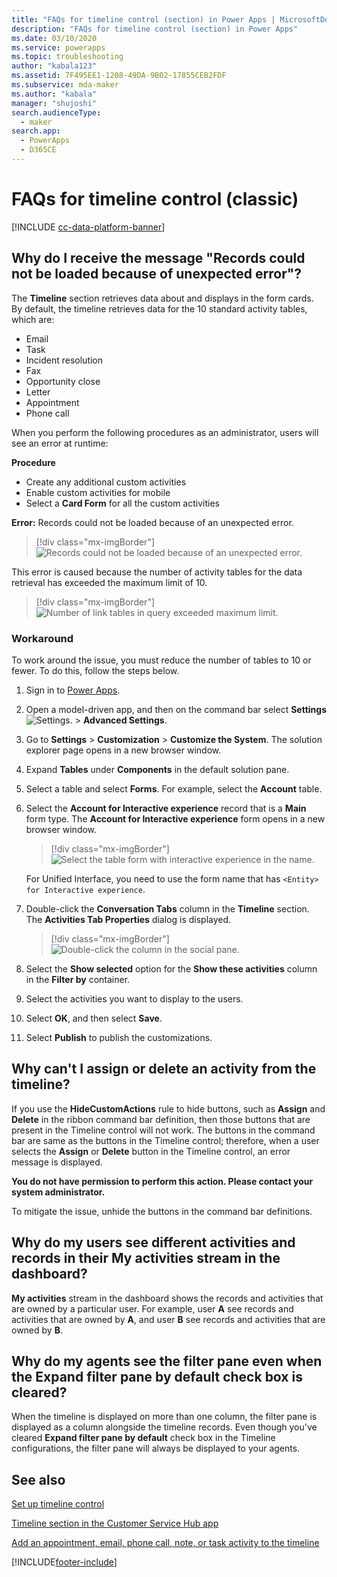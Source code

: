 ```yaml
---
title: "FAQs for timeline control (section) in Power Apps | MicrosoftDocs"
description: "FAQs for timeline control (section) in Power Apps"
ms.date: 03/10/2020
ms.service: powerapps
ms.topic: troubleshooting
author: "kabala123"
ms.assetid: 7F495EE1-1208-49DA-9B02-17855CEB2FDF
ms.subservice: mda-maker
ms.author: "kabala"
manager: "shujoshi"
search.audienceType: 
  - maker
search.app: 
  - PowerApps
  - D365CE
---
```


# FAQs for timeline control (classic)

[!INCLUDE [cc-data-platform-banner](../../includes/cc-data-platform-banner.md)]

## Why do I receive the message "Records could not be loaded because of unexpected error"?

The **Timeline** section retrieves data about and displays in the form cards. By default, the timeline retrieves data for the 10 standard activity tables, which are:

-    Email
-    Task
-    Incident resolution
-    Fax
-    Opportunity close
-    Letter
-    Appointment
-    Phone call

When you perform the following procedures as an administrator, users will see an error at runtime:

**Procedure**
-    Create any additional custom activities
-    Enable custom activities for mobile
-    Select a **Card Form** for all the custom activities 

**Error:** Records could not be loaded because of an unexpected error.

   > [!div class="mx-imgBorder"] 
   > ![Records could not be loaded because of an unexpected error.](media/timeline-error1.png "Records could not be loaded because of an unexpected error.")

This error is caused because the number of activity tables for the data retrieval has exceeded the maximum limit of 10.

   > [!div class="mx-imgBorder"] 
   > ![Number of link tables in query exceeded maximum limit.](media/timeline-error2.png "[Number of link tables in query exceeded maximum limit")

### Workaround

To work around the issue, you must reduce the number of tables to 10 or fewer. To do this, follow the steps below.

1.  Sign in to [Power Apps](https://make.powerapps.com/?utm_source=padocs&utm_medium=linkinadoc&utm_campaign=referralsfromdoc).

2.  Open a model-driven app, and then on the command bar select **Settings** ![Settings.](../model-driven-apps/media/powerapps-gear.png) > **Advanced  Settings**.

3.   Go to **Settings** > **Customization** > **Customize the System**. The solution explorer page opens in a new browser window.

4.   Expand **Tables** under **Components** in the default solution pane.

5.   Select a table and select **Forms**. For example, select the **Account** table.

6.   Select the **Account for Interactive experience** record that is a **Main** form type. The **Account for Interactive experience** form opens in a new browser window.

      > [!div class="mx-imgBorder"] 
      > ![Select the table form with interactive experience in the name.](media/account-interactive-experience.png "Select the table form with interactive experience in the name")

      For Unified Interface, you need to use the form name that has `<Entity> for Interactive experience`.

7.    Double-click the **Conversation Tabs** column in the **Timeline** section. The **Activities Tab Properties** dialog is displayed.

      > [!div class="mx-imgBorder"] 
      > ![Double-click the column in the social pane.](media/timeline-conversation-tabs-field.png "Double-click the column in the social pane")  

8.    Select the **Show selected** option for the **Show these activities** column in the **Filter by** container.

9.    Select the activities you want to display to the users.

10.    Select **OK**, and then select **Save**.

11.    Select **Publish** to publish the customizations.


## Why can't I assign or delete an activity from the timeline?

If you use the **HideCustomActions** rule to hide buttons, such as **Assign** and **Delete** in the ribbon command bar definition, then those buttons that are present in the Timeline control will not work. The buttons in the command bar are same as the buttons in the Timeline control; therefore, when a user selects the **Assign** or **Delete** button in the Timeline control, an error message is displayed.

**You do not have permission to perform this action. Please contact your system administrator.**

To mitigate the issue, unhide the buttons in the command bar definitions.


## Why do my users see different activities and records in their My activities stream in the dashboard?

**My activities** stream in the dashboard shows the records and activities that are owned by a particular user. For example, user **A** see records and activities that are owned by **A**, and user **B** see records and activities that are owned by **B**.


## Why do my agents see the filter pane even when the Expand filter pane by default check box is cleared?

When the timeline is displayed on more than one column, the filter pane is displayed as a column alongside the timeline records. Even though you've cleared **Expand filter pane by default** check box in the Timeline configurations, the filter pane will always be displayed to your agents.

## See also

[Set up timeline control](set-up-timeline-control.md)

[Timeline section in the Customer Service Hub app](/dynamics365/customer-service/customer-service-hub-user-guide-basics#timeline)

[Add an appointment, email, phone call, note, or task activity to the timeline](../../user/add-activities.md)


[!INCLUDE[footer-include](../../includes/footer-banner.md)]
